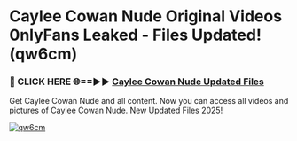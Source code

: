 # Caylee Cowan Nude Original Videos 0nlyFans Leaked - Files Updated! (qw6cm)

<h3>🔴 CLICK HERE 🌐==►► <a href="https://tinyurl.com/52m3yx9h" rel="nofollow">Caylee Cowan Nude Updated Files</a></h3>

Get Caylee Cowan Nude and all content. Now you can access all videos and pictures of Caylee Cowan Nude. New Updated Files 2025!

[![qw6cm](https://i.imgur.com/TnHtlc8.gif)](https://tinyurl.com/52m3yx9h)
